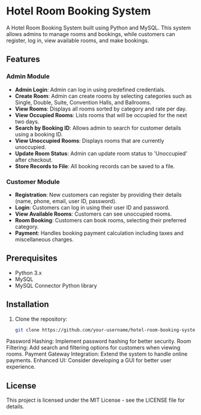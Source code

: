 # Hotel Room Booking System

A Hotel Room Booking System built using Python and MySQL. This system allows admins to manage rooms and bookings, while customers can register, log in, view available rooms, and make bookings. 

## Features

### Admin Module
- **Admin Login**: Admin can log in using predefined credentials.
- **Create Room**: Admin can create rooms by selecting categories such as Single, Double, Suite, Convention Halls, and Ballrooms.
- **View Rooms**: Displays all rooms sorted by category and rate per day.
- **View Occupied Rooms**: Lists rooms that will be occupied for the next two days.
- **Search by Booking ID**: Allows admin to search for customer details using a booking ID.
- **View Unoccupied Rooms**: Displays rooms that are currently unoccupied.
- **Update Room Status**: Admin can update room status to 'Unoccupied' after checkout.
- **Store Records to File**: All booking records can be saved to a file.

### Customer Module
- **Registration**: New customers can register by providing their details (name, phone, email, user ID, password).
- **Login**: Customers can log in using their user ID and password.
- **View Available Rooms**: Customers can see unoccupied rooms.
- **Room Booking**: Customers can book rooms, selecting their preferred category.
- **Payment**: Handles booking payment calculation including taxes and miscellaneous charges.

## Prerequisites

- Python 3.x
- MySQL
- MySQL Connector Python library

## Installation

1. Clone the repository:
   ```bash
   git clone https://github.com/your-username/hotel-room-booking-system.git

Password Hashing: Implement password hashing for better security.
Room Filtering: Add search and filtering options for customers when viewing rooms.
Payment Gateway Integration: Extend the system to handle online payments.
Enhanced UI: Consider developing a GUI for better user experience.

## License

This project is licensed under the MIT License - see the LICENSE file for details.
